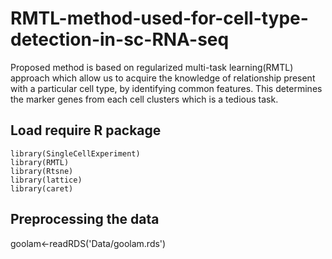 # RMTL-method-used-for-cell-type-detection-in-sc-RNA-seq
Proposed method is based on regularized multi-task learning(RMTL) approach which allow us to acquire the knowledge of relationship present with a particular cell type, by identifying common features. This determines the marker genes from each cell clusters which is a tedious task. 

## Load require R package 
```
library(SingleCellExperiment)
library(RMTL)
library(Rtsne)
library(lattice)
library(caret)
```
## Preprocessing the data
goolam<-readRDS('Data/goolam.rds')
